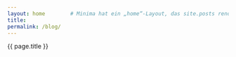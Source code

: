 ```yaml
---
layout: home        # Minima hat ein „home“-Layout, das site.posts rendert
title: 
permalink: /blog/
---
```


{{ page.title }}

